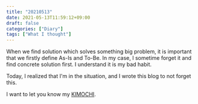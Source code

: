 ```yaml
---
title: "20210513"
date: 2021-05-13T11:59:12+09:00
draft: false
categories: ["Diary"]
tags: ["What I thought"]
---
```


When we find solution which solves something big problem, it is important that we firstly define As-Is and To-Be. In my case, I sometime forget it and find concrete solution first. I understand it is my bad habit.

Today, I realized that I'm in the situation, and I wrote this blog to not forget this.

I want to let you know my [KIMOCHI](https://www.youtube.com/watch?v=hSwAI1Vr6R4).